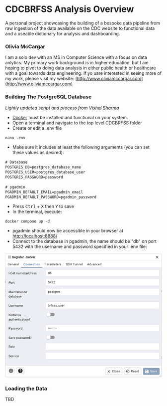 

# CDCBRFSS Analysis Overview

A personal project showcasing the building of a bespoke data pipeline from raw ingestion of the data available on the CDC website to functional data and a useable dictionary for analysis and dashboarding.

### Olivia McCargar

I am a solo dev with an MS in Computer Science with a focus on data anlytics. My primary work background is in higher education, but I am hoping to pivot to doing data analysis in either public health or healthcare with a goal towards data engineering. If yo uare interested in seeing more of my work, please visit my website: [http://www.oliviamccargar.com](http://www.oliviamccargar.com)

### Building The PostgreSQL Database
*Lightly updated script and process from [Vishal Sharma](https://medium.com/@vishal.sharma./run-postgresql-and-pgadmin-using-docker-compose-34120618bcf9)*

- [Docker](https://docs.docker.com/get-docker/) must be installed and functional on your system.
- Open a terminal and navigate to the top level CDCBRFSS folder
- Create or edit a .env file 

```
nano .env
```

- Make sure it includes at least the following arguments (you can set these values as desired):

```
# Database
POSTGRES_DB=postgres_database_name
POSTGRES_USER=postgres_database_user
POSTGRES_PASSWORD=password

# pgadmin
PGADMIN_DEFAULT_EMAIL=pgadmin_email
PGADMIN_DEFAULT_PASSWORD=pgadmin_password
```

- Press <kbd>Ctrl</kbd> + <kbd>X</kbd> then <kbd>Y</kbd> to save
- In the terminal, execute:

```
docker compose up -d
```

- pgadmin should now be accessible in your browser at [http://localhost:8888/](http://localhost:8888/)
- Connect to the database in pgadmin, the name should be "db" on port 5432 with the username and password specified in your .env file:

![image info](./images/pgadmin%20connect.png)

### Loading the Data

TBD